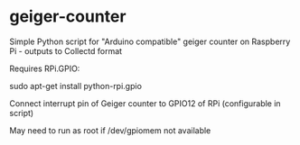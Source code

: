 # geiger-counter
Simple Python script for "Arduino compatible" geiger counter on Raspberry Pi - outputs to Collectd format

Requires RPi.GPIO:

sudo apt-get install python-rpi.gpio

Connect interrupt pin of Geiger counter to GPIO12 of RPi (configurable in script)

May need to run as root if /dev/gpiomem not available
